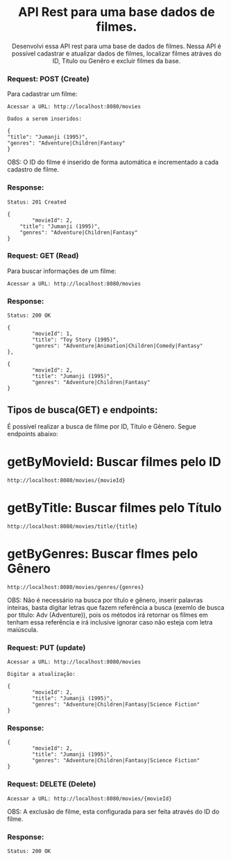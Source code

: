 <h1 align="center">API Rest para uma base dados de filmes.</h1>

<p align="center">Desenvolvi essa API rest para uma base de dados de filmes. Nessa API é possível cadastrar e atualizar dados de filmes, localizar filmes atráves do ID, Titulo ou Genêro e excluir filmes da base.</p>

### Request: POST (Create)

Para cadastrar um filme:

   	Acessar a URL: http://localhost:8080/movies
    
   	Dados a serem inseridos:
    
   	{
	"title": "Jumanji (1995)",
	"genres": "Adventure|Children|Fantasy"
   	}
    
OBS: O ID do filme é inserido de forma automática e incrementado a cada cadastro de filme.
    
### Response:
    
   	Status: 201 Created
    
   	{  
      		"movieId": 2,
		"title": "Jumanji (1995)",
		"genres": "Adventure|Children|Fantasy"
   	}
    
### Request: GET (Read)

Para buscar informações de um filme:

   	Acessar a URL: http://localhost:8080/movies

### Response:
    
   	Status: 200 OK
    
   	{
      		"movieId": 1,
      		"title": "Toy Story (1995)",
      		"genres": "Adventure|Animation|Children|Comedy|Fantasy"
   	},
    
   	{
      		"movieId": 2,
      		"title": "Jumanji (1995)",
      		"genres": "Adventure|Children|Fantasy"
   	}

## Tipos de busca(GET) e endpoints:
    
   É possível realizar a busca de filme por ID, Título e Gênero. Segue endpoints abaixo:
    
# getByMovieId: Buscar filmes pelo ID
   	http://localhost:8080/movies/{movieId}
    
# getByTitle: Buscar filmes pelo Título
  	http://localhost:8080/movies/title/{title}
 
# getByGenres: Buscar flmes pelo Gênero
   	http://localhost:8080/movies/genres/{genres}

OBS: Não é necessário na busca por título e gênero, inserir palavras inteiras, basta digitar letras que fazem referência a busca (exemlo de busca por título: Adv (Adventure)), pois os métodos irá retornar os filmes em tenham essa referência e irá inclusive ignorar caso não esteja com letra maiúscula.

### Request: PUT (update)

   	Acessar a URL: http://localhost:8080/movies
   
   	Digitar a atualização:
   
  	{
     		"movieId": 2,
     		"title": "Jumanji (1995)",
     		"genres": "Adventure|Children|Fantasy|Science Fiction"
  	}
   
### Response:
   
  	{
     		"movieId": 2,
     		"title": "Jumanji (1995)",
     		"genres": "Adventure|Children|Fantasy|Science Fiction"
  	}

### Request: DELETE (Delete)
   
  	Acessar a URL: http://localhost:8080/movies/{movieId}
   
OBS: A exclusão de filme, esta configurada para ser feita através do ID do filme.

### Response:

  	Status: 200 OK
   
   
   
    
